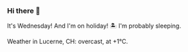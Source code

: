### Hi there :wave:

It's Wednesday! And I'm on holiday! :desert_island: I'm probably sleeping.

Weather in Lucerne, CH: overcast, at +1°C.
